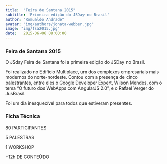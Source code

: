 ```yaml
---
title:  "Feira de Santana 2015"
subtitle: 'Primeira edição do JSDay no Brasil'
author: "Romualdo Andrade"
avatar: "img/authors/jonata-webber.jpg"
image: "img/fsa2015.jpg"
date:   2015-06-06 08:00:00
---
```


### Feira de Santana 2015
O JSday Feira de Santana foi a primeira edição do JSDay no Brasil.

Foi realizado no Edifício Multiplace, um dos complexos empresariais mais modernos do norte-nordeste.  Contou com a presença de cinco palestrantes, entre eles o Google Developer Expert, Wilson Mendes, com o tema “O futuro dos WebApps com AngularJS 2.0”, e o Rafael Verger do JusBrasil.

Foi um dia inesquecível para todos que estiveram presentes.

### Ficha Técnica
80
PARTICIPANTES

5
PALESTRAS

1
WORKSHOP

+12h
DE CONTEÚDO
